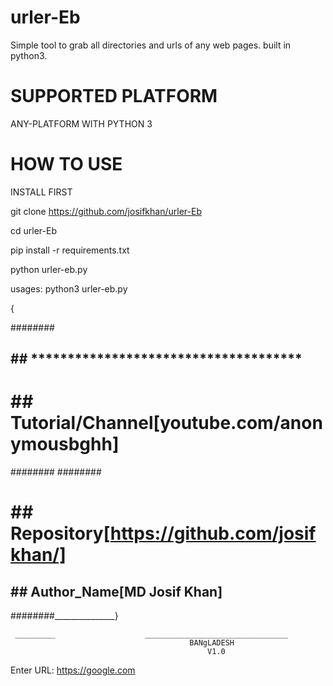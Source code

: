 # urler-Eb
Simple tool to grab all directories and urls of any web pages. built in python3.
# SUPPORTED PLATFORM
ANY-PLATFORM WITH PYTHON 3

# HOW TO USE
INSTALL FIRST

git clone https://github.com/josifkhan/urler-Eb

cd urler-Eb

pip install -r requirements.txt

python urler-eb.py


usages:
python3 urler-eb.py

{

########
##      ## *************************************
#       ##    __Tutorial/Channel__[youtube.com/anonymousbghh]
########
########
#       ##    __Repository__[https://github.com/josifkhan/]
##      ##    __Author_Name__[MD Josif Khan]
########_______________}

     _________                    ________________________________
                                            BANgLADESH
                                                V1.0
Enter URL: https://google.com











